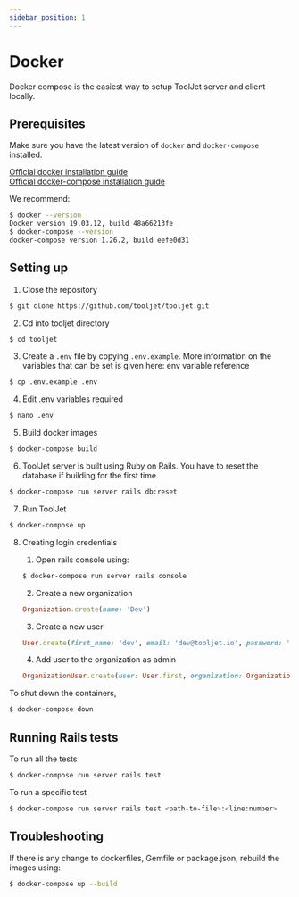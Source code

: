 ```yaml
---
sidebar_position: 1
---
```


# Docker
Docker compose is the easiest way to setup ToolJet server and client locally.

## Prerequisites

Make sure you have the latest version of `docker` and `docker-compose` installed. 

[Official docker installation guide](https://docs.docker.com/desktop/)  
[Official docker-compose installation guide](https://docs.docker.com/compose/install/)

We recommend: 
```bash
$ docker --version
Docker version 19.03.12, build 48a66213fe
$ docker-compose --version
docker-compose version 1.26.2, build eefe0d31
```

## Setting up 

1. Close the repository
```bash
$ git clone https://github.com/tooljet/tooljet.git 
```

2. Cd into tooljet directory

```bash
$ cd tooljet
```

3. Create a `.env` file by copying `.env.example`. More information on the variables that can be set is given here: env variable reference
```bash
$ cp .env.example .env
```

4. Edit .env variables required
```bash
$ nano .env
```

5. Build docker images 
```bash
$ docker-compose build 
```

6. ToolJet server is built using Ruby on Rails. You have to reset the database if building for the first time.
```bash
$ docker-compose run server rails db:reset
```

7. Run ToolJet
```bash
$ docker-compose up
```

8. Creating login credentials 

    1.  Open rails console using: 

    ```bash 
    $ docker-compose run server rails console
    ```

    2.  Create a new organization 
    ```ruby
    Organization.create(name: 'Dev')
    ```

    3.  Create a new user
    ```ruby
    User.create(first_name: 'dev', email: 'dev@tooljet.io', password: 'password', organization: Organization.first)
    ```

    4. Add user to the organization as admin
    ```ruby
    OrganizationUser.create(user: User.first, organization: Organization.first, role: 'admin')
    ```

To shut down the containers,
```bash
$ docker-compose down
```

## Running Rails tests 

To run all the tests 

```bash 
$ docker-compose run server rails test 
```

To run a specific test 
```bash 
$ docker-compose run server rails test <path-to-file>:<line:number>
```

## Troubleshooting

If there is any change to dockerfiles, Gemfile or package.json, rebuild the images using: 

```bash
$ docker-compose up --build
```
